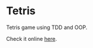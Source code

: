 # Tetris

Tetris game using TDD and OOP.

Check it online [here](http://brunops.org/projects/tetris).
